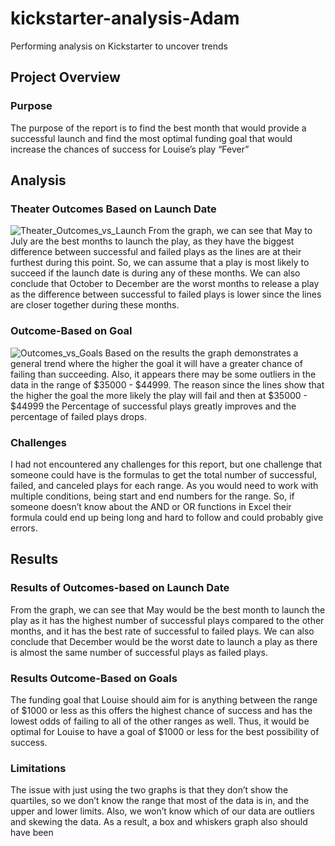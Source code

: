 # kickstarter-analysis-Adam
Performing analysis on Kickstarter to uncover trends
## Project Overview

### Purpose
The purpose of the report is to find the best month that would provide a successful launch and find the most optimal funding goal that would increase the chances of success for Louise’s play “Fever” 

## Analysis
### Theater Outcomes Based on Launch Date
![Theater_Outcomes_vs_Launch](https://user-images.githubusercontent.com/108701073/177223660-e34488bb-5152-4ae5-93e5-3bad96ca75fa.png)
From the graph, we can see that May to July are the best months to launch the play, as they have the biggest difference between successful and failed plays as the lines are at their furthest during this point. So, we can assume that a play is most likely to succeed if the launch date is during any of these months. We can also conclude that October to December are the worst months to release a play as the difference between successful to failed plays is lower since the lines are closer together during these months.

### Outcome-Based on Goal
![Outcomes_vs_Goals](https://user-images.githubusercontent.com/108701073/177223704-e81ed365-f519-4046-b5a0-3e508340eafb.png)
Based on the results the graph demonstrates a general trend where the higher the goal it will have a greater chance of failing than succeeding. Also, it appears there may be some outliers in the data in the range of $35000 - $44999. The reason since the lines show that the higher the goal the more likely the play will fail and then at $35000 - $44999 the Percentage of successful plays greatly improves and the percentage of failed plays drops.

### Challenges
I had not encountered any challenges for this report, but one challenge that someone could have is the formulas to get the total number of successful, failed, and canceled plays for each range. As you would need to work with multiple conditions, being start and end numbers for the range. So, if someone doesn’t know about the AND or OR functions in Excel their formula could end up being long and hard to follow and could probably give errors.

## Results
### Results of Outcomes-based on Launch Date
From the graph, we can see that May would be the best month to launch the play as it has the highest number of successful plays compared to the other months, and it has the best rate of successful to failed plays. We can also conclude that December would be the worst date to launch a play as there is almost the same number of successful plays as failed plays. 
### Results Outcome-Based on Goals
The funding goal that Louise should aim for is anything between the range of $1000 or less as this offers the highest chance of success and has the lowest odds of failing to all of the other ranges as well. Thus, it would be optimal for Louise to have a goal of $1000 or less for the best possibility of success.
### Limitations
The issue with just using the two graphs is that they don’t show the quartiles, so we don’t know the range that most of the data is in, and the upper and lower limits. Also, we won’t know which of our data are outliers and skewing the data. As a result, a box and whiskers graph also should have been 


